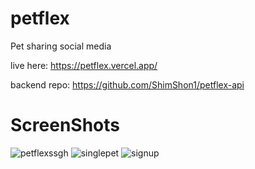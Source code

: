 # petflex

Pet sharing social media

live here: https://petflex.vercel.app/

backend repo: https://github.com/ShimShon1/petflex-api

# ScreenShots
![petflexssgh](https://github.com/user-attachments/assets/49f2138a-c2d1-47e4-865e-77fb87ef3e51)
![singlepet](https://github.com/user-attachments/assets/50448d68-ed35-49fb-b0bd-1533da6b4e4e)
![signup](https://github.com/user-attachments/assets/bc25e6d1-4274-44da-9e53-7ba0d0c3afde)
